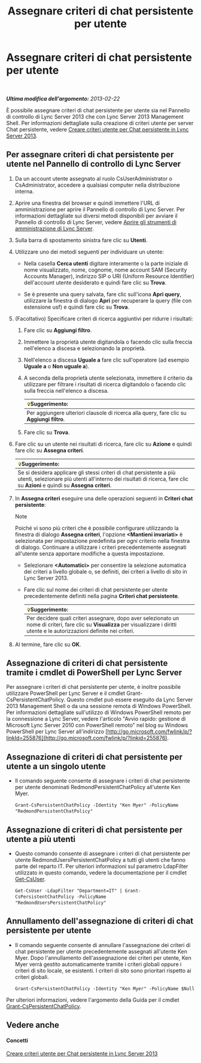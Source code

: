 ﻿---
title: Assegnare criteri di chat persistente per utente
TOCTitle: Assegnare criteri di chat persistente per utente
ms:assetid: e22168f2-fde1-4f0a-b194-1fc881436822
ms:mtpsurl: https://technet.microsoft.com/it-it/library/JJ721908(v=OCS.15)
ms:contentKeyID: 49887788
ms.date: 08/24/2015
mtps_version: v=OCS.15
ms.translationtype: HT
---

# Assegnare criteri di chat persistente per utente

 

_**Ultima modifica dell'argomento:** 2013-02-22_

È possibile assegnare criteri di chat persistente per utente sia nel Pannello di controllo di Lync Server 2013 che con Lync Server 2013 Management Shell. Per informazioni dettagliate sulla creazione di criteri utente per server Chat persistente, vedere [Creare criteri utente per Chat persistente in Lync Server 2013](lync-server-2013-create-a-user-policy-for-persistent-chat.md).

## Per assegnare criteri di chat persistente per utente nel Pannello di controllo di Lync Server

1.  Da un account utente assegnato al ruolo CsUserAdministrator o CsAdministrator, accedere a qualsiasi computer nella distribuzione interna.

2.  Aprire una finestra del browser e quindi immettere l'URL di amministrazione per aprire il Pannello di controllo di Lync Server. Per informazioni dettagliate sui diversi metodi disponibili per avviare il Pannello di controllo di Lync Server, vedere [Aprire gli strumenti di amministrazione di Lync Server](lync-server-2013-open-lync-server-administrative-tools.md).

3.  Sulla barra di spostamento sinistra fare clic su **Utenti**.

4.  Utilizzare uno dei metodi seguenti per individuare un utente:
    
      - Nella casella **Cerca utenti** digitare interamente o la parte iniziale di nome visualizzato, nome, cognome, nome account SAM (Security Accounts Manager), indirizzo SIP o URI (Uniform Resource Identifier) dell'account utente desiderato e quindi fare clic su **Trova**.
    
      - Se è presente una query salvata, fare clic sull'icona **Apri query**, utilizzare la finestra di dialogo **Apri** per recuperare la query (file con estensione usf) e quindi fare clic su **Trova**.

5.  (Facoltativo) Specificare criteri di ricerca aggiuntivi per ridurre i risultati:
    
    1.  Fare clic su **Aggiungi filtro**.
    
    2.  Immettere la proprietà utente digitandola o facendo clic sulla freccia nell'elenco a discesa e selezionando la proprietà.
    
    3.  Nell'elenco a discesa **Uguale a** fare clic sull'operatore (ad esempio **Uguale a** o **Non uguale a**).
    
    4.  A seconda della proprietà utente selezionata, immettere il criterio da utilizzare per filtrare i risultati di ricerca digitandolo o facendo clic sulla freccia nell'elenco a discesa.
        
        <table>
        <thead>
        <tr class="header">
        <th><img src="images/Gg398201.tip(OCS.15).gif" title="tip" alt="tip" />Suggerimento:</th>
        </tr>
        </thead>
        <tbody>
        <tr class="odd">
        <td>Per aggiungere ulteriori clausole di ricerca alla query, fare clic su <strong>Aggiungi filtro</strong>.</td>
        </tr>
        </tbody>
        </table>
    
    5.  Fare clic su **Trova**.

6.  Fare clic su un utente nei risultati di ricerca, fare clic su **Azione** e quindi fare clic su **Assegna criteri**.
    
    <table>
    <thead>
    <tr class="header">
    <th><img src="images/Gg398201.tip(OCS.15).gif" title="tip" alt="tip" />Suggerimento:</th>
    </tr>
    </thead>
    <tbody>
    <tr class="odd">
    <td>Se si desidera applicare gli stessi criteri di chat persistente a più utenti, selezionare più utenti all'interno dei risultati di ricerca, fare clic su <strong>Azioni</strong> e quindi su <strong>Assegna criteri</strong>.</td>
    </tr>
    </tbody>
    </table>


7.  In **Assegna criteri** eseguire una delle operazioni seguenti in **Criteri chat persistente**:
    

    > [!NOTE]
    > Poiché vi sono più criteri che è possibile configurare utilizzando la finestra di dialogo <STRONG>Assegna criteri</STRONG>, l'opzione <STRONG>&lt;Mantieni invariati&gt;</STRONG> è selezionata per impostazione predefinita per ogni criterio nella finestra di dialogo. Continuare a utilizzare i criteri precedentemente assegnati all'utente senza apportare modifiche a questa impostazione.

    
      - Selezionare **\<Automatici\>** per consentire la selezione automatica dei criteri a livello globale o, se definiti, dei criteri a livello di sito in Lync Server 2013.
    
      - Fare clic sul nome dei criteri di chat persistente per utente precedentemente definiti nella pagina **Criteri chat persistente**.
        
        <table>
        <thead>
        <tr class="header">
        <th><img src="images/Gg398201.tip(OCS.15).gif" title="tip" alt="tip" />Suggerimento:</th>
        </tr>
        </thead>
        <tbody>
        <tr class="odd">
        <td>Per decidere quali criteri assegnare, dopo aver selezionato un nome di criteri, fare clic su <strong>Visualizza</strong> per visualizzare i diritti utente e le autorizzazioni definite nei criteri.</td>
        </tr>
        </tbody>
        </table>


8.  Al termine, fare clic su **OK**.

## Assegnazione di criteri di chat persistente tramite i cmdlet di PowerShell per Lync Server

Per assegnare i criteri di chat persistente per utente, è inoltre possibile utilizzare PowerShell per Lync Server e il cmdlet Grant-CsPersistentChatPolicy. Questo cmdlet può essere eseguito da Lync Server 2013 Management Shell o da una sessione remota di Windows PowerShell. Per informazioni dettagliate sull'utilizzo di Windows PowerShell remoto per la connessione a Lync Server, vedere l'articolo "Avvio rapido: gestione di Microsoft Lync Server 2010 con PowerShell remoto" nel blog su Windows PowerShell per Lync Server all'indirizzo [http://go.microsoft.com/fwlink/p/?linkId=255876](http://go.microsoft.com/fwlink/p/?linkid=255876).

## Assegnazione di criteri di chat persistente per utente a un singolo utente

  - Il comando seguente consente di assegnare i criteri di chat persistente per utente denominati RedmondPersistentChatPolicy all'utente Ken Myer.
    
        Grant-CsPersistentChatPolicy -Identity "Ken Myer" -PolicyName "RedmondPersistentChatPolicy"

## Assegnazione di criteri di chat persistente per utente a più utenti

  - Questo comando consente di assegnare i criteri di chat persistente per utente RedmondUsersPersistentChatPolicy a tutti gli utenti che fanno parte del reparto IT. Per ulteriori informazioni sul parametro LdapFilter utilizzato in questo comando, vedere la documentazione per il cmdlet [Get-CsUser](https://docs.microsoft.com/en-us/powershell/module/skype/Get-CsUser).
    
        Get-CsUser -LdapFilter "Department=IT" | Grant-CsPersistentChatPolicy -PolicyName "RedmondUsersPersistentChatPolicy"

## Annullamento dell'assegnazione di criteri di chat persistente per utente

  - Il comando seguente consente di annullare l'assegnazione dei criteri di chat persistente per utente precedentemente assegnati all'utente Ken Myer. Dopo l'annullamento dell'assegnazione dei criteri per utente, Ken Myer verrà gestito automaticamente tramite i criteri globali oppure i criteri di sito locale, se esistenti. I criteri di sito sono prioritari rispetto ai criteri globali.
    
        Grant-CsPersistentChatPolicy -Identity "Ken Myer" -PolicyName $Null

Per ulteriori informazioni, vedere l'argomento della Guida per il cmdlet [Grant-CsPersistentChatPolicy](grant-cspersistentchatpolicy.md).

## Vedere anche

#### Concetti

[Creare criteri utente per Chat persistente in Lync Server 2013](lync-server-2013-create-a-user-policy-for-persistent-chat.md)

